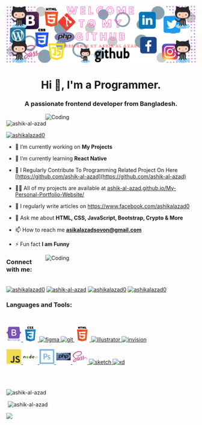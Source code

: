 <p><img src="https://github.com/ashik-al-azad/ashik-al-azad/blob/main/my-github-img.png" /></p>

<h1 align="center">Hi 👋, I'm a Programmer.</h1>
<h3 align="center">A passionate frontend developer from Bangladesh.</h3>

<p><img align="right" alt="Coding" width="400" src="https://cdn.dribbble.com/users/1162077/screenshots/3848914/programmer.gif"/></p>

<p align="left"> <img src="https://komarev.com/ghpvc/?username=ashik-al-azad&label=Profile%20views&color=0e75b6&style=flat" alt="ashik-al-azad" /> </p>

<p align="left"> <a href="https://twitter.com/ashikalazad0" target="blank"><img src="https://img.shields.io/twitter/follow/ashikalazad0?logo=twitter&style=for-the-badge" alt="ashikalazad0" /></a> </p>

- 🔭 I’m currently working on **My Projects**

- 🌱 I’m currently learning **React Native**

- 🤝 I Regularly Contribute To Programming Related Project On Here [https://github.com/ashik-al-azad](https://github.com/ashik-al-azad)

- 👨‍💻 All of my projects are available at [ashik-al-azad.github.io/My-Personal-Portfolio-Website/](ashik-al-azad.github.io/My-Personal-Portfolio-Website/)

- 📝 I regularly write articles on https://www.facebook.com/ashikalazad0

- 💬 Ask me about **HTML, CSS, JavaScript, Bootstrap, Crypto & More**

- 📫 How to reach me **asikalazadsovon@gmail.com**

- ⚡ Fun fact **I am Funny**

<p><img align="right" alt="Coding" width="400" src="https://github-readme-stats.vercel.app/api/top-langs/?username=harun181"/></p>

<h3 align="left" alt="Coding" width="400">Connect with me:</h3>
<p align="left" alt="Coding" width="400"><br>
<a href="https://twitter.com/ashikalazad0" target="blank"><img align="center" src="https://raw.githubusercontent.com/rahuldkjain/github-profile-readme-generator/master/src/images/icons/Social/twitter.svg" alt="ashikalazad0" height="30" width="40" /></a>
<a href="https://linkedin.com/in/ashik-al-azad" target="blank"><img align="center" src="https://raw.githubusercontent.com/rahuldkjain/github-profile-readme-generator/master/src/images/icons/Social/linked-in-alt.svg" alt="ashik-al-azad" height="30" width="40" /></a>
<a href="https://fb.com/ashikalazad0" target="blank"><img align="center" src="https://raw.githubusercontent.com/rahuldkjain/github-profile-readme-generator/master/src/images/icons/Social/facebook.svg" alt="ashikalazad0" height="30" width="40" /></a>
<a href="https://instagram.com/ashikalazad0" target="blank"><img align="center" src="https://raw.githubusercontent.com/rahuldkjain/github-profile-readme-generator/master/src/images/icons/Social/instagram.svg" alt="ashikalazad0" height="30" width="40" /></a>
</p>

<h3 align="left">Languages and Tools:</h3><br>
<p align="left"> <a href="https://getbootstrap.com" target="_blank" rel="noreferrer"> <img src="https://raw.githubusercontent.com/devicons/devicon/master/icons/bootstrap/bootstrap-plain-wordmark.svg" alt="bootstrap" width="40" height="40"/> </a> <a href="https://www.w3schools.com/css/" target="_blank" rel="noreferrer"> <img src="https://raw.githubusercontent.com/devicons/devicon/master/icons/css3/css3-original-wordmark.svg" alt="css3" width="40" height="40"/> </a> <a href="https://www.figma.com/" target="_blank" rel="noreferrer"> <img src="https://www.vectorlogo.zone/logos/figma/figma-icon.svg" alt="figma" width="40" height="40"/> </a> <a href="https://git-scm.com/" target="_blank" rel="noreferrer"> <img src="https://www.vectorlogo.zone/logos/git-scm/git-scm-icon.svg" alt="git" width="40" height="40"/> </a> <a href="https://www.w3.org/html/" target="_blank" rel="noreferrer"> <img src="https://raw.githubusercontent.com/devicons/devicon/master/icons/html5/html5-original-wordmark.svg" alt="html5" width="40" height="40"/> </a> <a href="https://www.adobe.com/in/products/illustrator.html" target="_blank" rel="noreferrer"> <img src="https://www.vectorlogo.zone/logos/adobe_illustrator/adobe_illustrator-icon.svg" alt="illustrator" width="40" height="40"/> </a> <a href="https://www.invisionapp.com/" target="_blank" rel="noreferrer"> <img src="https://www.vectorlogo.zone/logos/invisionapp/invisionapp-icon.svg" alt="invision" width="40" height="40"/> </a> <br><br> <a href="https://developer.mozilla.org/en-US/docs/Web/JavaScript" target="_blank" rel="noreferrer"> <img src="https://raw.githubusercontent.com/devicons/devicon/master/icons/javascript/javascript-original.svg" alt="javascript" width="40" height="40"/> </a> <a href="https://nodejs.org" target="_blank" rel="noreferrer"> <img src="https://raw.githubusercontent.com/devicons/devicon/master/icons/nodejs/nodejs-original-wordmark.svg" alt="nodejs" width="40" height="40"/> </a> <a href="https://www.photoshop.com/en" target="_blank" rel="noreferrer"> <img src="https://raw.githubusercontent.com/devicons/devicon/master/icons/photoshop/photoshop-line.svg" alt="photoshop" width="40" height="40"/> </a> <a href="https://www.php.net" target="_blank" rel="noreferrer"> <img src="https://raw.githubusercontent.com/devicons/devicon/master/icons/php/php-original.svg" alt="php" width="40" height="40"/> </a> <a href="https://sass-lang.com" target="_blank" rel="noreferrer"> <img src="https://raw.githubusercontent.com/devicons/devicon/master/icons/sass/sass-original.svg" alt="sass" width="40" height="40"/> </a> <a href="https://www.sketch.com/" target="_blank" rel="noreferrer"> <img src="https://www.vectorlogo.zone/logos/sketchapp/sketchapp-icon.svg" alt="sketch" width="40" height="40"/> </a> <a href="https://www.adobe.com/products/xd.html" target="_blank" rel="noreferrer"> <img src="https://cdn.worldvectorlogo.com/logos/adobe-xd.svg" alt="xd" width="40" height="40"/> </a> </p><br><br>

 <p><img align="center" src="https://github-readme-streak-stats.herokuapp.com/?user=ashik-al-azad&" alt="ashik-al-azad" /></p>
</div>

<p>&nbsp;<img align="center" src="https://github-readme-stats.vercel.app/api?username=ashik-al-azad&show_icons=true&locale=en" alt="ashik-al-azad" /></p>

 <p><img src="https://activity-graph.herokuapp.com/graph?username=ashik-al-azad" /></p>
